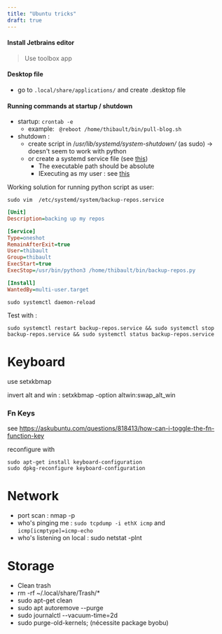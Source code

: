 ```yaml
---
title: "Ubuntu tricks"
draft: true
---
```


####  Install Jetbrains editor
> Use toolbox app

#### Desktop file

- go to `.local/share/applications/` and create .desktop file



#### Running commands at startup / shutdown

- startup: `crontab -e`
  - example: ` @reboot /home/thibault/bin/pull-blog.sh`
- shutdown : 
  - create script in /*usr/lib/systemd/system-shutdown/* (as sudo) -> doesn't seem to work with python
  - or create a systemd service file (see [this](https://unix.stackexchange.com/questions/39226/how-to-run-a-script-with-systemd-right-before-shutdown)) 
    - The executable path should be absolute 
    - IExecuting as my user : see [this](https://askubuntu.com/questions/676007/how-do-i-make-my-systemd-service-run-via-specific-user-and-start-on-boot)

Working solution for running python script as user:

`sudo vim  /etc/systemd/system/backup-repos.service`

```ini
[Unit]
Description=backing up my repos

[Service]
Type=oneshot
RemainAfterExit=true
User=thibault
Group=thibault
ExecStart=true
ExecStop=/usr/bin/python3 /home/thibault/bin/backup-repos.py

[Install]
WantedBy=multi-user.target
```

`sudo systemctl daemon-reload`

Test with :

`sudo systemctl restart backup-repos.service && sudo systemctl stop backup-repos.service && sudo systemctl status backup-repos.service`



# Keyboard

use setxkbmap

invert alt and win : setxkbmap -option altwin:swap_alt_win

### Fn Keys

see https://askubuntu.com/questions/818413/how-can-i-toggle-the-fn-function-key

reconfigure with 

```
sudo apt-get install keyboard-configuration
sudo dpkg-reconfigure keyboard-configuration
```



# Network

- port scan : nmap -p <port> <ip>
- who's pinging me : `sudo tcpdump -i ethX icmp` and `icmp[icmptype]=icmp-echo`
- who's listening on local : sudo netstat -plnt





# Storage

- Clean trash
- rm -rf ~/.local/share/Trash/*
- sudo apt-get clean
- sudo apt autoremove --purge
- sudo journalctl --vacuum-time=2d
- sudo purge-old-kernels;
  (nécessite package byobu)
